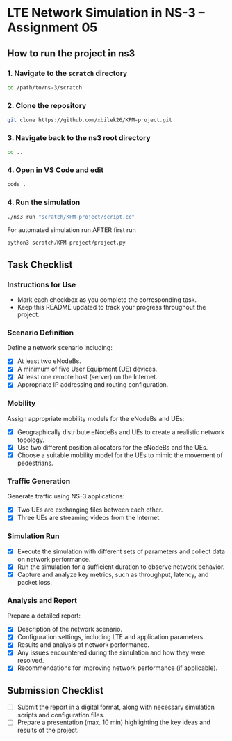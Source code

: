 # LTE Network Simulation in NS-3 – Assignment 05

## How to run the project in ns3

### 1. Navigate to the `scratch` directory
```bash
cd /path/to/ns-3/scratch
```

### 2. Clone the repository
```bash
git clone https://github.com/xbilek26/KPM-project.git
```

### 3. Navigate back to the ns3 root directory
```bash
cd ..
```

### 4. Open in VS Code and edit
```bash
code .
```

### 4. Run the simulation
```bash
./ns3 run "scratch/KPM-project/script.cc"
```

For automated simulation run AFTER first run
```bash
python3 scratch/KPM-project/project.py
```

## Task Checklist

### Instructions for Use
- Mark each checkbox as you complete the corresponding task.
- Keep this README updated to track your progress throughout the project.

### Scenario Definition
Define a network scenario including:
- [x] At least two eNodeBs.
- [x] A minimum of five User Equipment (UE) devices.
- [x] At least one remote host (server) on the Internet.
- [x] Appropriate IP addressing and routing configuration.

### Mobility
Assign appropriate mobility models for the eNodeBs and UEs:
- [x] Geographically distribute eNodeBs and UEs to create a realistic network topology.
- [x] Use two different position allocators for the eNodeBs and the UEs.
- [x] Choose a suitable mobility model for the UEs to mimic the movement of pedestrians.

### Traffic Generation
Generate traffic using NS-3 applications:
- [x] Two UEs are exchanging files between each other.
- [x] Three UEs are streaming videos from the Internet.

### Simulation Run
- [x] Execute the simulation with different sets of parameters and collect data on network performance.
- [x] Run the simulation for a sufficient duration to observe network behavior.
- [x] Capture and analyze key metrics, such as throughput, latency, and packet loss.

### Analysis and Report
Prepare a detailed report:
- [x] Description of the network scenario.
- [x] Configuration settings, including LTE and application parameters.
- [x] Results and analysis of network performance.
- [x] Any issues encountered during the simulation and how they were resolved.
- [x] Recommendations for improving network performance (if applicable).

## Submission Checklist
- [ ] Submit the report in a digital format, along with necessary simulation scripts and configuration files.
- [ ] Prepare a presentation (max. 10 min) highlighting the key ideas and results of the project.
